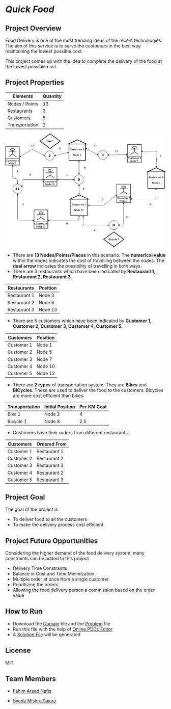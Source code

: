 # _Quick Food_

## Project Overview
Food Delivery is one of the most trending ideas of the recent technologies. The aim of this service is to serve the customers in the best way maintaining the lowest possible cost. 

This project comes up with the idea to complete the delivery of the food at the lowest possible cost.
## Project Properties

| Elements | Quantity |
| ------ | ------ |
| Nodes / Points  | 13 |
| Restaurants | 3 |
| Customers | 5 |
| Transportation | 2 |

![Map](https://github.com/Nafis2605/Quick-Food/blob/main/FoodSharingMap.png?raw=true)
- There are **13 Nodes/Points/Places** in this scenario. The **numerical value** within the nodes indicates the cost of travelling between the nodes. The **dual arrow** indicates the possibility of travelling in both ways. 
- There are 3 restaurants which have been indicated by **Restaurant 1, Restaurant 2, Restaurant 3.**

| Restaurants | Position |
| ------ | ------ |
| Restaurant 1  | Node 3 |
| Restaurant 2  | Node 6 |
| Restaurant 3 | Node 13 |

- There are 5 customers which have been indicated by **Customer  1, Customer 2, Customer 3, Customer  4, Customer 5.**

| Customers | Position |
| ------ | ------ |
| Customer 1  | Node 1 |
| Customer 2  | Node 5 |
| Customer 3  | Node 7 |
| Customer 4  | Node 10 |
| Customer 5  | Node 12 |

- There are **2 types** of transportation system. They are **Bikes** and **BiCycles**. These are used to deliver the food to the customers. Bicycles are more cost efficient than bikes.

| Transportation | Initial Position | Per KM Cost |
| ------ | ------ | ------ |
| Bike 1  | Node 2 | 4 |
| Bicycle 1  | Node 8 | 2.5 |

- Customers have their orders from different restaurants.

| Customers | Ordered From  |
| ------ | ------ |
| Customer 1  | Restaurant 1 |
| Customer 2  | Restaurant 2 |
| Customer 3  | Restaurant 3 |
| Customer 4  | Restaurant 2|
| Customer 5  | Restaurant 3 |

## Project Goal
The goal of the project is 
- To deliver food to all the customers
- To make the delivery process cost efficient

## Project Future Opportunities
Considering the higher demand of the food delivery system, many constraints can be added to this project. 
 
- Delivery Time Constraints
- Balance in Cost and Time Minimization
- Multiple order at once from a single customer
- Prioritizing the orders
- Allowing the food delivery person a commission based  on the order value

## How to Run
- Download the [Domain] file and the [Problem] file
- Run this file with the help of [Online PDDL Editor]
- A [Solution File] will be generated


## License

MIT

## Team Members
- [Fahim Arsad Nafis]
- [Syeda Mishra Saiara]


   [Domain]: <https://github.com/Nafis2605/Quick-Food/blob/main/domain.pddl>
   [Problem]: <https://github.com/Nafis2605/Quick-Food/blob/main/problem.pddl>
   [Online PDDL Editor]: <http://editor.planning.domains/>
   [Solution File]: <https://github.com/Nafis2605/Quick-Food/blob/main/Solution.txt>
   [Fahim Arsad Nafis]: <https://github.com/Nafis2605>
   [Syeda Mishra Saiara]: <https://github.com/mishra7731>
